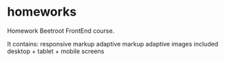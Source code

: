 # homeworks 
Homework Beetroot FrontEnd course.

It contains: 
responsive markup
adaptive markup
adaptive images
included desktop + tablet + mobile screens









